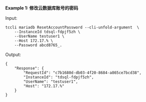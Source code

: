 **Example 1: 修改云数据库账号的密码**



Input: 

```
tccli mariadb ResetAccountPassword --cli-unfold-argument  \
    --InstanceId tdsql-fdpjf5zh \
    --UserName testuser1 \
    --Host 172.17.% \
    --Password abcd8765_.
```

Output: 
```
{
    "Response": {
        "RequestId": "c7b1680d-db03-4f20-8684-a865ce7bcd38",
        "InstanceId": "tdsql-fdpjf5zh",
        "UserName": "testuser1",
        "Host": "172.17.%"
    }
}
```

